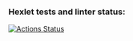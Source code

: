 ### Hexlet tests and linter status:
[![Actions Status](https://github.com/maximl93/java-project-61/actions/workflows/hexlet-check.yml/badge.svg)](https://github.com/maximl93/java-project-61/actions)